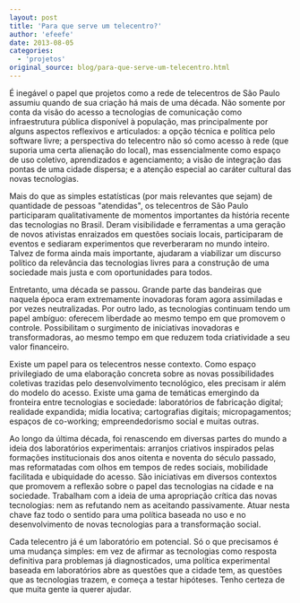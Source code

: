 ```yaml
---
layout: post
title: 'Para que serve um telecentro?'
author: 'efeefe'
date: 2013-08-05
categories:
  - 'projetos'
original_source: blog/para-que-serve-um-telecentro.html
---
```


É inegável o papel que projetos como a rede de telecentros de São Paulo assumiu quando de sua criação há mais de uma década. Não somente por conta da visão do acesso a tecnologias de comunicação como infraestrutura pública disponível à população, mas principalmente por alguns aspectos reflexivos e articulados: a opção técnica e política pelo software livre; a perspectiva do telecentro não só como acesso à rede (que suporia uma certa alienação do local), mas essencialmente como espaço de uso coletivo, aprendizados e agenciamento; a visão de integração das pontas de uma cidade dispersa; e a atenção especial ao caráter cultural das novas tecnologias.

Mais do que as simples estatísticas (por mais relevantes que sejam) de quantidade de pessoas \"atendidas\", os telecentros de São Paulo participaram qualitativamente de momentos importantes da história recente das tecnologias no Brasil. Deram visibilidade e ferramentas a uma geração de novos ativistas enraizados em questões sociais locais, participaram de eventos e sediaram experimentos que reverberaram no mundo inteiro. Talvez de forma ainda mais importante, ajudaram a viabilizar um discurso político da relevância das tecnologias livres para a construção de uma sociedade mais justa e com oportunidades para todos.

Entretanto, uma década se passou. Grande parte das bandeiras que naquela época eram extremamente inovadoras foram agora assimiladas e por vezes neutralizadas. Por outro lado, as tecnologias continuam tendo um papel ambíguo: oferecem liberdade ao mesmo tempo em que promovem o controle. Possibilitam o surgimento de iniciativas inovadoras e transformadoras, ao mesmo tempo em que reduzem toda criatividade a seu valor financeiro.

Existe um papel para os telecentros nesse contexto. Como espaço privilegiado de uma elaboração concreta sobre as novas possibilidades coletivas trazidas pelo desenvolvimento tecnológico, eles precisam ir além do modelo do acesso. Existe uma gama de temáticas emergindo da fronteira entre tecnologias e sociedade: laboratórios de fabricação digital; realidade expandida; mídia locativa; cartografias digitais; micropagamentos; espaços de co-working; empreendedorismo social e muitas outras.

Ao longo da última década, foi renascendo em diversas partes do mundo a ideia dos laboratórios experimentais: arranjos criativos inspirados pelas formações institucionais dos anos oitenta e noventa do século passado, mas reformatadas com olhos em tempos de redes sociais, mobilidade facilitada e ubiquidade do acesso. São iniciativas em diversos contextos que promovem a reflexão sobre o papel das tecnologias na cidade e na sociedade. Trabalham com a ideia de uma apropriação crítica das novas tecnologias: nem as refutando nem as aceitando passivamente. Atuar nesta chave faz todo o sentido para uma política baseada no uso e no desenvolvimento de novas tecnologias para a transformação social.

Cada telecentro já é um laboratório em potencial. Só o que precisamos é uma mudança simples: em vez de afirmar as tecnologias como resposta definitiva para problemas já diagnosticados, uma política experimental baseada em laboratórios abre as questões que a cidade tem, as questões que as tecnologias trazem, e começa a testar hipóteses. Tenho certeza de que muita gente ia querer ajudar.
